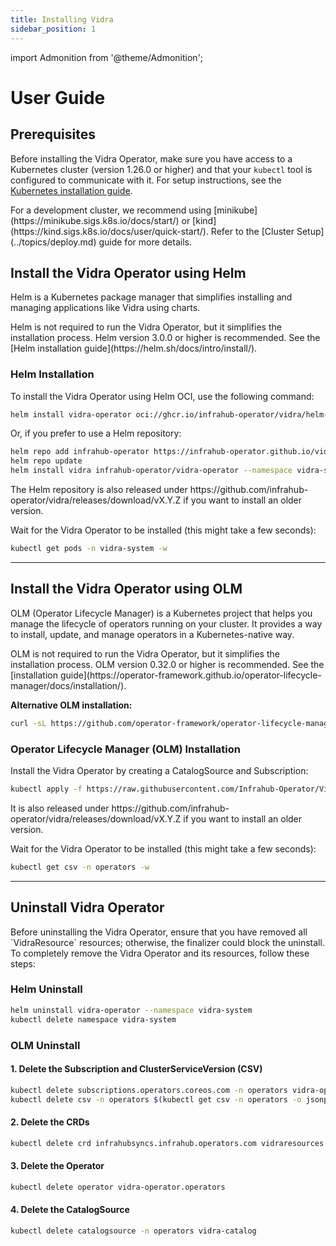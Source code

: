 ```yaml
---
title: Installing Vidra
sidebar_position: 1
---
```

import Admonition from '@theme/Admonition';

# User Guide
## Prerequisites
Before installing the Vidra Operator, make sure you have access to a Kubernetes cluster (version 1.26.0 or higher) and that your `kubectl` tool is configured to communicate with it. For setup instructions, see the [Kubernetes installation guide](https://kubernetes.io/docs/setup/).

<Admonition type="note" title="Note">
For a development cluster, we recommend using [minikube](https://minikube.sigs.k8s.io/docs/start/) or [kind](https://kind.sigs.k8s.io/docs/user/quick-start/). Refer to the [Cluster Setup](../topics/deploy.md) guide for more details.
</Admonition>

## Install the Vidra Operator using Helm
Helm is a Kubernetes package manager that simplifies installing and managing applications like Vidra using charts.

<Admonition type="note" title="Note">
Helm is not required to run the Vidra Operator, but it simplifies the installation process. Helm version 3.0.0 or higher is recommended. See the [Helm installation guide](https://helm.sh/docs/intro/install/).
</Admonition>

### Helm Installation
To install the Vidra Operator using Helm OCI, use the following command:

```sh
helm install vidra-operator oci://ghcr.io/infrahub-operator/vidra/helm-charts/vidra-operator --namespace vidra-system --create-namespace
```
Or, if you prefer to use a Helm repository:

```sh
helm repo add infrahub-operator https://infrahub-operator.github.io/vidra
helm repo update
helm install vidra infrahub-operator/vidra-operator --namespace vidra-system --create-namespace
```
<Admonition type="note" title="Note">
The Helm repository is also released under https://github.com/infrahub-operator/vidra/releases/download/vX.Y.Z if you want to install an older version.
</Admonition>

Wait for the Vidra Operator to be installed (this might take a few seconds):

```sh
kubectl get pods -n vidra-system -w
```

---

## Install the Vidra Operator using OLM
OLM (Operator Lifecycle Manager) is a Kubernetes project that helps you manage the lifecycle of operators running on your cluster. It provides a way to install, update, and manage operators in a Kubernetes-native way.

<Admonition type="warning" title="Warning">
OLM is not required to run the Vidra Operator, but it simplifies the installation process. OLM version 0.32.0 or higher is recommended. See the [installation guide](https://operator-framework.github.io/operator-lifecycle-manager/docs/installation/).

**Alternative OLM installation:**

```sh
curl -sL https://github.com/operator-framework/operator-lifecycle-manager/releases/download/v0.32.0/install.sh | bash -s v0.32.0
```
</Admonition>

### Operator Lifecycle Manager (OLM) Installation

Install the Vidra Operator by creating a CatalogSource and Subscription:

```sh
kubectl apply -f https://raw.githubusercontent.com/Infrahub-Operator/Vidra/main/install/catalogsource.yaml -f https://raw.githubusercontent.com/Infrahub-Operator/Vidra/main/install/subscription.yaml
```
<Admonition type="note" title="Note">
It is also released under https://github.com/infrahub-operator/vidra/releases/download/vX.Y.Z if you want to install an older version.
</Admonition>

Wait for the Vidra Operator to be installed (this might take a few seconds):

```sh
kubectl get csv -n operators -w
```

---

## Uninstall Vidra Operator
<Admonition type="warning" title="Warning">
Before uninstalling the Vidra Operator, ensure that you have removed all `VidraResource` resources; otherwise, the finalizer could block the uninstall.
</Admonition>
To completely remove the Vidra Operator and its resources, follow these steps:

### Helm Uninstall
```sh
helm uninstall vidra-operator --namespace vidra-system
kubectl delete namespace vidra-system
```

### OLM Uninstall

#### 1. Delete the Subscription and ClusterServiceVersion (CSV)

```sh
kubectl delete subscriptions.operators.coreos.com -n operators vidra-operator-subscription 
kubectl delete csv -n operators $(kubectl get csv -n operators -o jsonpath="{.items[?(@.metadata.labels['operators.coreos.com/vidra.operators')].metadata.name}")
```

#### 2. Delete the CRDs

```sh
kubectl delete crd infrahubsyncs.infrahub.operators.com vidraresources.infrahub.operators.com
```

#### 3. Delete the Operator

```sh
kubectl delete operator vidra-operator.operators
```

#### 4. Delete the CatalogSource

```sh
kubectl delete catalogsource -n operators vidra-catalog
```
